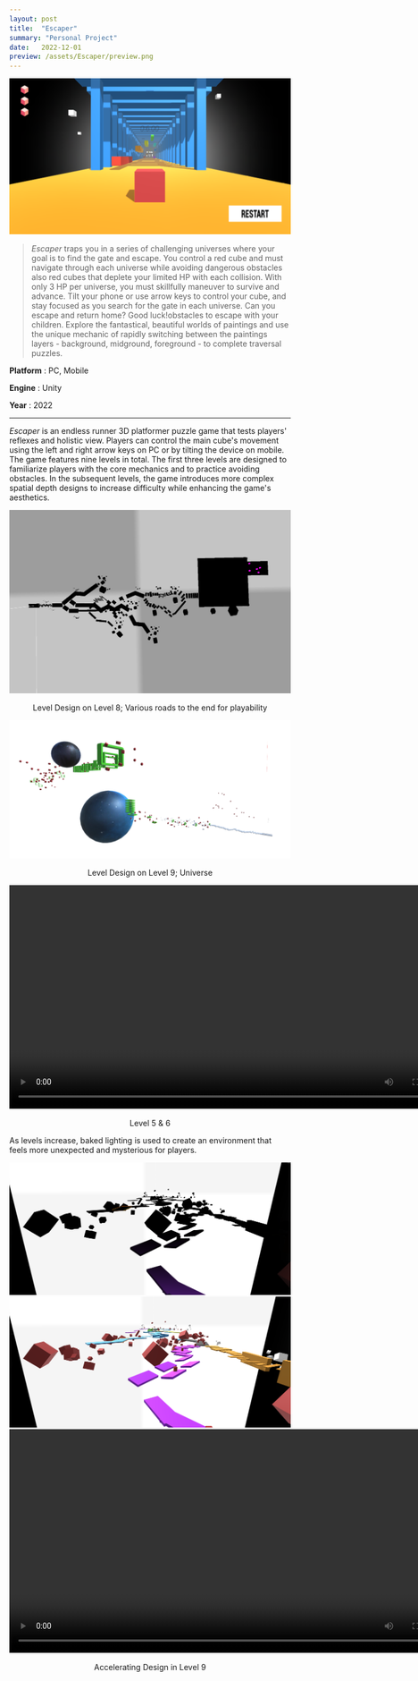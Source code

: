 ```yaml
---
layout: post
title:  "Escaper"
summary: "Personal Project"
date:   2022-12-01
preview: /assets/Escaper/preview.png
---
```


![Picture 1](/assets/Escaper/front.png)


> *Escaper* traps you in a series of challenging universes where your goal is to find the gate and escape. You control a red cube and must navigate through each universe while avoiding dangerous obstacles also red cubes that deplete your limited HP with each collision. With only 3 HP per universe, you must skillfully maneuver to survive and advance. Tilt your phone or use arrow keys to control your cube, and stay focused as you search for the gate in each universe. Can you escape and return home? Good luck!obstacles to escape with your children. Explore the fantastical, beautiful worlds of paintings and use the unique mechanic of rapidly switching between the paintings layers - background, midground, foreground - to complete traversal puzzles.

**Platform** : PC, Mobile

**Engine** : Unity

**Year** : 2022

<hr>

*Escaper* is an endless runner 3D platformer puzzle game that tests players' reflexes and holistic view. Players can control the main cube's movement using the left and right arrow keys on PC or by tilting the device on mobile. The game features nine levels in total. The first three levels are designed to familiarize players with the core mechanics and to practice avoiding obstacles. In the subsequent levels, the game introduces more complex spatial depth designs to increase difficulty while enhancing the game's aesthetics.

<div style="text-align: center;">
         <img width="800" src="/assets/Escaper/design1.png">
</div>

<p style="text-align: center;">
    Level Design on Level 8; Various roads to the end for playability
</p>

<div style="text-align: center;">
         <img width="800" src="/assets/Escaper/design2.png">
</div>

<p style="text-align: center;">
    Level Design on Level 9; Universe
</p>

<video controls width="800">
  <source src="/assets/Escaper/LevelPlay.mp4" type="video/mp4">
  <source src="video.webm" type="video/webm">
  This browser does not support HTML video.
</video>

<p style="text-align: center;">
    Level 5 & 6
</p>


As levels increase, baked lighting is used to create an environment that feels more unexpected and mysterious for players.

<div class="imgcontainer">
    <img src="/assets/Escaper/shadow1.png" alt="Before Baking">
    <img src="/assets/Escaper/shadow2.png" alt="After Baking">
</div>

<video controls width="800">
  <source src="/assets/Escaper/GetForceUp.mp4" type="video/mp4">
  <source src="video.webm" type="video/webm">
  This browser does not support HTML video.
</video>

<p style="text-align: center;">
    Accelerating Design in Level 9
</p>